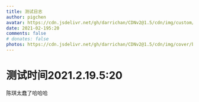 ```yaml
---
title: 测试日志
author: pigchen
avatar: https://cdn.jsdelivr.net/gh/darrichan/CDNv2@1.5/cdn/img/custom/avatar.png
date: 2021-02-195:20
comments: false
# donates: false
photos: https://cdn.jsdelivr.net/gh/darrichan/CDNv2@1.5/cdn/img/cover/bgc2.jpg
---
```

# 测试时间2021.2.19.5:20
陈琪太蠢了哈哈哈